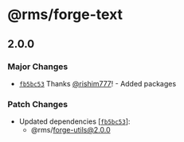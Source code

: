 # @rms/forge-text

## 2.0.0

### Major Changes

- [`fb5bc53`](https://github.com/rishim777/RMS-FORGE/commit/fb5bc53f82ea63888d497db5153e4eb0ffe6006f)
  Thanks [@rishim777](https://github.com/rishim777)! - Added packages

### Patch Changes

- Updated dependencies
  [[`fb5bc53`](https://github.com/rishim777/RMS-FORGE/commit/fb5bc53f82ea63888d497db5153e4eb0ffe6006f)]:
  - @rms/forge-utils@2.0.0
